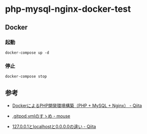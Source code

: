 # php-mysql-nginx-docker-test

## Docker

### 起動
    
```
docker-compose up -d
```

### 停止

```
docker-compose stop
```

## 参考

- [DockerによるPHP開発環境構築（PHP + MySQL + Nginx） - Qiita](https://qiita.com/nemui_/items/f911be7ffa4f29293fd5)

- [.gitpod.ymlのすゝめ - mouse](https://scrapbox.io/mouse/.gitpod.yml%E3%81%AE%E3%81%99%E3%82%9D%E3%82%81)

- [127.0.0.1とlocalhostと0.0.0.0の違い - Qiita](https://qiita.com/1ain2/items/194a9372798eaef6c5ab)
